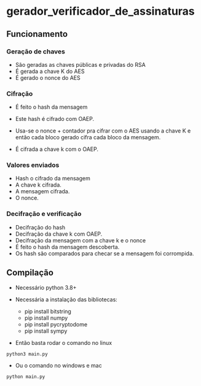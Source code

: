 # gerador_verificador_de_assinaturas

## Funcionamento 

### Geração de chaves
- São geradas as chaves públicas e privadas do RSA
- É gerada a chave K do AES
- É gerado o nonce do AES

### Cifração
- É feito o hash da mensagem
- Este hash é cifrado com OAEP.

- Usa-se o nonce + contador pra cifrar com o AES usando a chave K e então cada bloco gerado cifra cada bloco da mensagem.
- É cifrada a chave k com o OAEP.

### Valores enviados
- Hash o cifrado da mensagem
- A chave k cifrada.
- A mensagem cifrada.
- O nonce.

### Decifração e verificação 
- Decifração do hash
- Decifração da chave k com OAEP.
- Decifração da mensagem com a chave k e o nonce
- É feito o hash da mensagem descoberta.
- Os hash são comparados para checar se a mensagem foi corrompida.

## Compilação
- Necessário python 3.8+
- Necessária a instalação das bibliotecas:
    - pip install bitstring
    - pip install numpy
    - pip install pycryptodome
    - pip install sympy

- Então basta rodar o comando no linux
```zsh
python3 main.py  
```
- Ou o comando no windows e mac
```zsh 
python main.py  
```